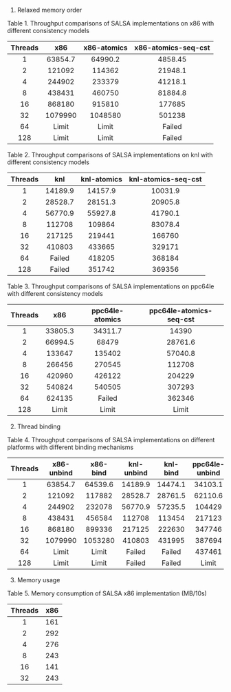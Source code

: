 1. Relaxed memory order


Table 1. Throughput comparisons of SALSA implementations on x86 with different consistency models

| Threads | x86 | x86-atomics | x86-atomics-seq-cst |
|:---:|:---:|:---:|:---:|
|1|63854.7|64990.2|4858.45|
|2|121092|114362|21948.1|
|4|244902|233379|41218.1|
|8|438431|460750|81884.8|
|16|868180|915810|177685|
|32|1079990|1048580|501238|
|64|Limit|Limit|Failed|
|128|Limit|Limit|Failed|

Table 2. Throughput comparisons of SALSA implementations on knl with different consistency models

| Threads | knl | knl-atomics | knl-atomics-seq-cst |
|:---:|:---:|:---:|:---:|
|1|14189.9|14157.9|10031.9|
|2|28528.7|28151.3|20905.8|
|4|56770.9|55927.8|41790.1|
|8|112708|109864|83078.4|
|16|217125|219441|166760|
|32|410803|433665|329171|
|64|Failed| 418205|368184|
|128|Failed | 351742|369356|

Table 3. Throughput comparisons of SALSA implementations on ppc64le with different consistency models

| Threads | x86 | ppc64le-atomics | ppc64le-atomics-seq-cst |
|:---:|:---:|:---:|:---:|
|1|33805.3|34311.7|14390|
|2|66994.5|68479|28761.6|
|4|133647|135402|57040.8|
|8|266456|270545|112708|
|16|420960|426122|204229|
|32|540824|540505|307293|
|64|624135|Failed|362346|
|128|Limit|Limit|Limit|

2. Thread binding

Table 4. Throughput comparisons of SALSA implementations on different platforms with different binding mechanisms

| Threads | x86-unbind | x86-bind | knl-unbind | knl-bind | ppc64le-unbind | ppc64le-bind |
|:---:|:---:|:---:|:---:|:---:|:---:|:---:|
|1|63854.7|64539.6|14189.9|14474.1|34103.1|33805.3|
|2|121092|117882|28528.7|28761.5|62110.6|66994.5|
|4|244902|232078|56770.9|57235.5|104429|133647|
|8|438431|456584|112708|113454|217123|266456|
|16|868180|899336|217125|222630|347746|420960|
|32|1079990|1053280|410803|431995|387694|540824|
|64|Limit|Limit|Failed| Failed|437461|624135|
|128|Limit|Limit|Failed | Failed|Limit|Limit|

3. Memory usage

Table 5. Memory consumption of SALSA x86 implementation (MB/10s)

| Threads | x86 |
|:---:|:---:|
|1| 161 |
|2| 292 |
|4| 276 |
|8| 243 |
|16| 141 |
|32| 243 |
